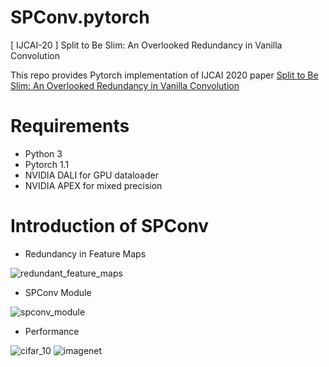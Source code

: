 # SPConv.pytorch
[ IJCAI-20 ] Split to Be Slim: An Overlooked Redundancy in Vanilla Convolution

This repo provides Pytorch implementation of IJCAI 2020 paper [Split to Be Slim: An Overlooked Redundancy in Vanilla Convolution](https://arxiv.org/abs/2006.12085)

# Requirements
- Python 3
- Pytorch 1.1
- NVIDIA DALI for GPU dataloader 
- NVIDIA APEX for mixed precision

# Introduction of SPConv
- Redundancy in Feature Maps

![redundant_feature_maps](https://github.com/qiulinzhang/SPConv.pytorch/blob/master/images/redundant_feature_maps.png)

- SPConv Module

![spconv_module](https://github.com/qiulinzhang/SPConv.pytorch/blob/master/images/spconv_module.png)

- Performance

![cifar_10](https://github.com/qiulinzhang/SPConv.pytorch/blob/master/images/cifar_10.png)
![imagenet](https://github.com/qiulinzhang/SPConv.pytorch/blob/master/images/imagenet.png)
